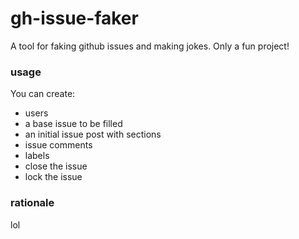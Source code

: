 # gh-issue-faker

A tool for faking github issues and making jokes. Only a fun project!

### usage

You can create:

- users
- a base issue to be filled
- an initial issue post with sections
- issue comments
- labels
- close the issue
- lock the issue

### rationale

lol
